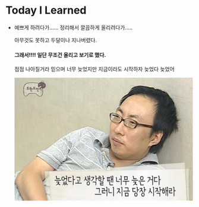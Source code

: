 # Today I Learned

- 예쁘게 하려다가......
  정리해서 깔끔하게 올리려다가.....

  아무것도 못하고 두달이나 지나버렸다. 

  #### 그래서!!!! 일단 무조건 올리고 보기로 했다.

  점점 나아질거라 믿으며 너무 늦었지만 지금이라도 시작하자 늦었다 늦었어

  ![NaverBlog_20160428_155315_03-16461444751332](assets/명수옹.jpg)



